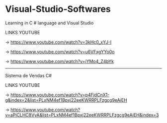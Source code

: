 # Visual-Studio-Softwares
Learning in C # language and Visual Studio

LINKS YOUTUBE

-> https://www.youtube.com/watch?v=3kHc0_xYJ-I

-> https://www.youtube.com/watch?v=u6VFxgYYo0o

-> https://www.youtube.com/watch?v=jYMo4_Z4bYk

-----------------------------------------------------------------------------------------------

Sistema de Vendas C#

LINKS YOUTUBE

-> https://www.youtube.com/watch?v=p4FjdCnX1-g&index=2&list=PLxNM4ef1Bpxj22eeKWRRPLFzgcg9eAiEH

-> https://www.youtube.com/watch?v=aPiCLHC8VyA&list=PLxNM4ef1Bpxj22eeKWRRPLFzgcg9eAiEH&index=3



